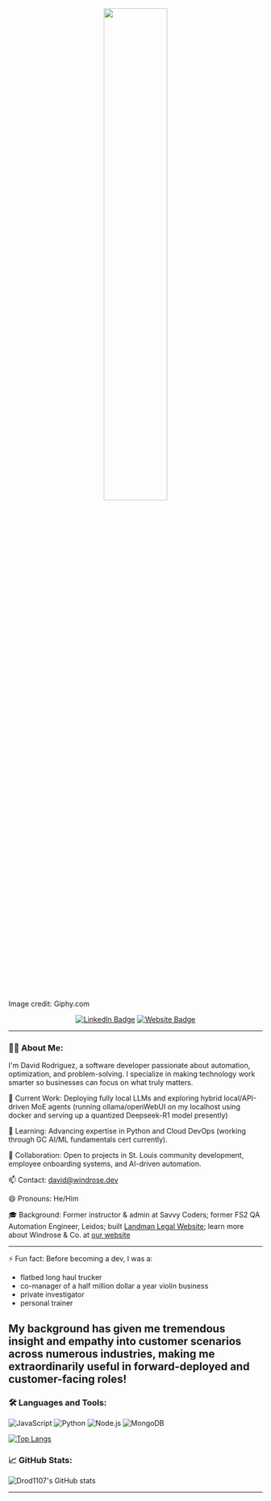 <div align="center">
  <img src="https://media0.giphy.com/media/v1.Y2lkPTc5MGI3NjExbm05cTk2c3gzNTYxYWc1M3o4aDBjZGhreGh3emEyb2w4OGJ6ZGNtdCZlcD12MV9pbnRlcm5hbF9naWZfYnlfaWQmY3Q9Zw/SvFocn0wNMx0iv2rYz/giphy.gif" width="50%" height="auto" />

</div>
<p>Image credit: Giphy.com</p>


<p align="center">
  <a href="https://www.linkedin.com/in/david-windrose/"><img src="https://img.shields.io/badge/LinkedIn-blue?style=flat-square&logo=linkedin" alt="LinkedIn Badge"/></a>
  <a href="https://windroseandco.com"><img src="https://img.shields.io/badge/Website-green?style=flat-square" alt="Website Badge"/></a>
</p>

---

### 👨‍💻 About Me:
I'm David Rodriguez, a software developer passionate about automation, optimization, and problem-solving. I specialize in making technology work smarter so businesses can focus on what truly matters.

🔭 Current Work: Deploying fully local LLMs and exploring hybrid local/API-driven MoE agents (running ollama/openWebUI on my localhost using docker and serving up a quantized Deepseek-R1 model presently)

🌱 Learning: Advancing expertise in Python and Cloud DevOps (working through GC AI/ML fundamentals cert currently).

👯 Collaboration: Open to projects in St. Louis community development, employee onboarding systems, and AI-driven automation.

📫 Contact: david@windrose.dev

😄 Pronouns: He/Him

🎓 Background: Former instructor & admin at Savvy Coders; former FS2 QA Automation Engineer, Leidos; built [Landman Legal Website](https://landman.legal); learn more about Windrose & Co. at [our website](https://www.windroseandco.com)

---
⚡ Fun fact: 
Before becoming a dev, I was a: 
- flatbed long haul trucker
- co-manager of a half million dollar a year violin business
- private investigator
- personal trainer

**My background has given me tremendous insight and empathy into customer scenarios across numerous industries, making me extraordinarily useful in forward-deployed and customer-facing roles!**
---

### 🛠️ Languages and Tools:

![JavaScript](https://img.shields.io/badge/-JavaScript-black?style=flat-square&logo=javascript)
![Python](https://img.shields.io/badge/-Python-black?style=flat-square&logo=Python)
![Node.js](https://img.shields.io/badge/-Node.js-black?style=flat-square&logo=node.js)
![MongoDB](https://img.shields.io/badge/-MongoDB-black?style=flat-square&logo=mongodb)

[![Top Langs](https://github-readme-stats.vercel.app/api/top-langs/?username=drod1107&theme=ambient_gradient)](https://github.com/drod1107/github-readme-stats)

### 📈 GitHub Stats:
![Drod1107's GitHub stats](https://github-readme-stats.vercel.app/api?username=drod1107&theme=ambient_gradient&show=reviews,discussions_started,discussions_answered,prs_merged,prs_merged_percentage)


---
